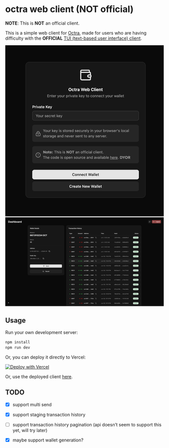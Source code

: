 # octra web client (NOT official)

**NOTE**: This is **NOT** an official client.

This is a simple web client for [Octra](https://octra.org/), made for users who are having difficulty with the **OFFICIAL** [TUI (text-based user interface) client](https://github.com/octra-labs/octra_pre_client).

![login-page](./images/login-page.png)
![dashboard-page](./images/dashboard-page.png)

## Usage

Run your own development server:

```bash
npm install
npm run dev
```

Or, you can deploy it directly to Vercel:

[![Deploy with Vercel](https://vercel.com/button)](https://vercel.com/new/clone?repository-url=https%3A%2F%2Fgithub.com%2Fdefi-failure%2Fnon-official-octra-web-client)


Or, use the deployed client [here](https://3000-robynasuro-nonofficialo-hep2aemfyj3.ws-us120.gitpod.io/).


## TODO
- [x] support multi send
- [x] support staging transaction history
- [ ] support transaction history pagination (api doesn’t seem to support this yet, will try later)
- [x] maybe support wallet generation?

